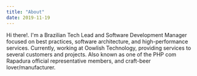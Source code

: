 ```yaml
---
title: "About"
date: 2019-11-19
---
```


Hi there!. I'm a Brazilian Tech Lead and Software Development Manager focused on best practices, software architecture, and high-performance services. Currently, working at Oowlish Technology, providing services to several customers and projects. Also known as one of the PHP com Rapadura official representative members, and craft-beer lover/manufacturer.

